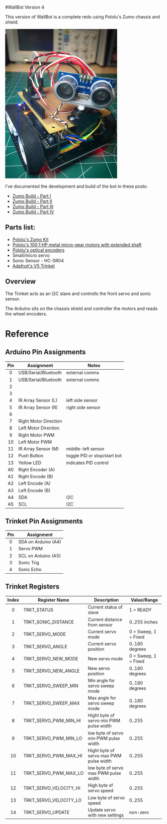 #WallBot Version 4

This version of WallBot is a complete redo using Pololu's Zumo chassis and shield.

![image](WallBot_V4.jpg)

I've documented the development and build of the bot in these posts:

 * [Zumo Build - Part I](http://wp.me/p493sy-aI)
 * [Zumo Build - Part II](http://wp.me/p493sy-be)
 * [Zumo Build - Part III](http://wp.me/p493sy-bG)
 * [Zumo Build - Part IV]()

Parts list:
-----------

 * [Pololu's Zumo Kit](http://www.pololu.com/product/2505)
 * [Pololu's 100:1 HP metal micro-gear motors with extended shaft](http://www.pololu.com/product/2214)
 * [Pololu's optical encoders](http://www.pololu.com/product/2590)
 * Small/micro servo
 * Sonic Sensor - HC-SR04
 * [Adafruit's V5 Trinket](http://www.adafruit.com/products/1501)

Overview
--------

The Trinket acts as an I2C slave and controlls the front servo and sonic sensor.

The Arduino sits on the chassis shield and controller the motors and reads the wheel encoders.



Reference
=========

Arduino Pin Assignments
-----------------------

| Pin | Assignment              | Notes                             |
|:---:|-------------------------|-----------------------------------|
| 0   | USB/Serial/Bluetooth    | external comms                    |
| 1   | USB/Serial/Bluetooth    | external comms                    |
| 2   |                         |                                   |
| 3   |                         |                                   |
| 4   | IR Array Sensor (L)     | left side sensor                  |
| 5   | IR Array Sensor (R)     | right side sensor                 |
| 6   |                         |                                   |
| 7   | Right Motor Direction   |                                   |
| 8   | Left Motor Direction    |                                   |
| 9   | Right Motor PWM         |                                   |
| 10  | Left Motor PWM          |                                   |
| 11  | IR Array Sensor (M)     | middle-left sensor                |
| 12  | Push Button             | toggle PID or stop/start bot      |
| 13  | Yellow LED              | indicates PID control             |
| A0  | Right Encoder (A)       |                                   |
| A1  | Right Encode (B)        |                                   |
| A2  | Left Encode (A)         |                                   |
| A3  | Left Encode (B)         |                                   |
| A4  | SDA                     | I2C                               |
| A5  | SCL                     | I2C                               |


Trinket Pin Assignments
-----------------------

| Pin | Assignment              |
|:---:|-------------------------|
| 0   | SDA on Arduino (A4)     |
| 1   | Servo PWM               |
| 2   | SCL on Arduino (A5)     |
| 3   | Sonic Trig              |
| 4   | Sonic Echo              |


Trinket Registers
-----------------

| Index | Register Name          | Description                            | Value/Range          |
|:-----:|------------------------|----------------------------------------|----------------------|
| 0     | TRKT_STATUS            | Current status of slave                | 1 = READY            |
| 1     | TRKT_SONIC_DISTANCE    | Current distance from sensor           | 0..255 inches        |
| 2     | TRKT_SERVO_MODE        | Current servo mode                     | 0 = Sweep, 1 = Fixed |
| 3     | TRKT_SERVO_ANGLE       | Current servo position                 | 0..180 degrees       |
| 4     | TRKT_SERVO_NEW_MODE    | New servo mode                         | 0 = Sweep, 1 = Fixed |
| 5     | TRKT_SERVO_NEW_ANGLE   | New servo position                     | 0..180 degrees       |
| 6     | TRKT_SERVO_SWEEP_MIN   | Min angle for servo sweep mode         | 0..180 degrees       |
| 7     | TRKT_SERVO_SWEEP_MAX   | Max angle for servo sweep mode         | 0..180 degrees       |
| 8     | TRKT_SERVO_PWM_MIN_HI  | Hight byte of servo min PWM pulse width| 0..255               |
| 9     | TRKT_SERVO_PWM_MIN_LO  | low byte of servo min PWM pulse width  | 0..255               |
| 10    | TRKT_SERVO_PWM_MAX_HI  | Hight byte of servo max PWM pulse width| 0..255               |
| 11    | TRKT_SERVO_PWM_MAX_LO  | low byte of servo max PWM pulse width  | 0..255               |
| 12    | TRKT_SERVO_VELOCITY_HI | High byte of servo speed               | 0..255               |
| 13    | TRKT_SERVO_VELOCITY_LO | Low byte of servo speed                | 0..255               |
| 14    | TRKT_SERVO_UPDATE      | Update servo with new settings         | non-zero             |

		
  
